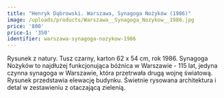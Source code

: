 ```yaml
---
title: "Henryk Dąbrowski. Warszawa, Synagoga Nożyków (1986)"
image: /uploads/products/Warszawa__Synagoga_Nozykow__1986.jpg
price: '800'
price-1: '350'
identifier: warszawa-synagoga-nozykow-1986
---
```


Rysunek z natury. Tusz czarny, karton 62 x 54 cm, rok 1986. Synagoga Nożyków to najdłużej funkcjonująca bóżnica w Warszawie - 115 lat, jedyna czynna synagoga w Warszawie, która przetrwała drugą wojnę światową.
Rysunek przedstawia elewację budynku. Świetnie rysowana architektura i detal w zestawieniu z otaczającą zielenią.